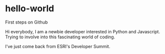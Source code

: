 # hello-world
First steps on Github

Hi everybody, I am a newbie developer interested in Python and Javascript.
Trying to involve into this fascinating world of coding.

I've just come back from ESRI's Developer Summit.
